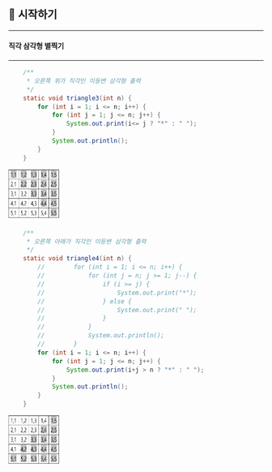 ##  📢 시작하기

---
#### 직각 삼각형 별찍기

***

``` java
    /**
     * 오른쪽 위가 직각인 이등변 삼각형 출력
     */
    static void triangle3(int n) {
        for (int i = 1; i <= n; i++) {
            for (int j = 1; j <= n; j++) {
                System.out.print(i<= j ? "*" : " ");
            }
            System.out.println();
        }
    }
```

<img src="./img/triangle2.png" width="100" height="100">

``` java
    /**
     * 오른쪽 아래가 직각인 이등변 삼각형 출력
     */
    static void triangle4(int n) {
        //        for (int i = 1; i <= n; i++) {
        //            for (int j = n; j >= 1; j--) {
        //                if (i >= j) {
        //                    System.out.print("*");
        //                } else {
        //                    System.out.print(" ");
        //                }
        //            }
        //            System.out.println();
        //        }
        for (int i = 1; i <= n; i++) {
            for (int j = 1; j <= n; j++) {
                System.out.print(i+j > n ? "*" : " ");
            }
            System.out.println();
        }
    }
```
<img src="./img/triangle1.png" width="100" height="100">
